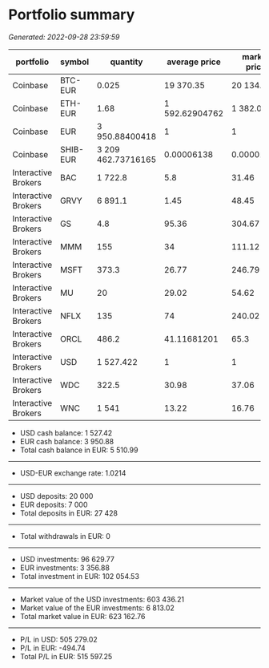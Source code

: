 # Portfolio summary
_Generated: 2022-09-28 23:59:59_

|portfolio          |symbol  |quantity          |average price  |market price   |market value|investment|P/L       |P/L %   |costs|deposit total     |withdrawal total|
|-------------------|--------|------------------|---------------|---------------|------------|----------|----------|--------|-----|------------------|----------------|
|Coinbase           |BTC-EUR |        0.025     |19 370.35      |20 134.74      |      503.37|    484.26|     19.11|  103.95| 0.97|                  |                |
|Coinbase           |ETH-EUR |        1.68      | 1 592.62904762| 1 382.08      |    2 321.89|  2 675.62|   -353.73|   86.78| 5.35|                  |                |
|Coinbase           |EUR     |    3 950.88400418|     1         |     1         |    3 950.88|          |          |        | 3.94|    7 000         |                |
|Coinbase           |SHIB-EUR|3 209 462.73716165|     0.00006138|     0.00001149|       36.88|    197   |   -160.12|   18.72| 2.99|3 209 462.73716165|                |
|Interactive Brokers|BAC     |    1 722.8       |     5.8       |    31.46      |   54 199.29|  9 992.24| 44 207.05|  542.41| 7.95|                  |                |
|Interactive Brokers|GRVY    |    6 891.1       |     1.45      |    48.45      |  333 873.8 |  9 992.1 |323 881.7 |3 341.38| 7.95|                  |                |
|Interactive Brokers|GS      |        4.8       |    95.36      |   304.67      |    1 462.42|    457.73|  1 004.69|  319.49|15.9 |                  |                |
|Interactive Brokers|MMM     |      155         |    34         |   111.12      |   17 223.6 |  5 270   | 11 953.6 |  326.82|     |                  |                |
|Interactive Brokers|MSFT    |      373.3       |    26.77      |   246.79      |   92 126.71|  9 993.24| 82 133.47|  921.89| 7.95|                  |                |
|Interactive Brokers|MU      |       20         |    29.02      |    54.62      |    1 092.4 |    580.4 |    512   |  188.22| 4.95|                  |                |
|Interactive Brokers|NFLX    |      135         |    74         |   240.02      |   32 402.7 |  9 990   | 22 412.7 |  324.35| 7.95|                  |                |
|Interactive Brokers|ORCL    |      486.2       |    41.11681201|    65.3       |   31 748.86| 19 990.99| 11 757.87|  158.82|15.9 |                  |                |
|Interactive Brokers|USD     |    1 527.422     |     1         |     1         |    1 527.42|          |          |        |23.85|   20 000         |                |
|Interactive Brokers|WDC     |      322.5       |    30.98      |    37.06      |   11 951.85|  9 991.05|  1 960.8 |  119.63| 7.95|                  |                |
|Interactive Brokers|WNC     |    1 541         |    13.22      |    16.76      |   25 827.16| 20 372.02|  5 455.14|  126.78| 3.95|                  |                |

* USD cash balance:                      1 527.42
* EUR cash balance:                      3 950.88
* Total cash balance in EUR:             5 510.99
----------------------------------------------------
* USD-EUR exchange rate:                     1.0214
----------------------------------------------------
* USD deposits:                         20 000
* EUR deposits:                          7 000
* Total deposits in EUR:                27 428
----------------------------------------------------
* Total withdrawals in EUR:                  0
----------------------------------------------------
* USD investments:                      96 629.77
* EUR investments:                       3 356.88
* Total investment in EUR:             102 054.53
----------------------------------------------------
* Market value of the USD investments: 603 436.21
* Market value of the EUR investments:   6 813.02
* Total market value in EUR:           623 162.76
----------------------------------------------------
* P/L in USD:                          505 279.02
* P/L in EUR:                             -494.74
* Total P/L in EUR:                    515 597.25
